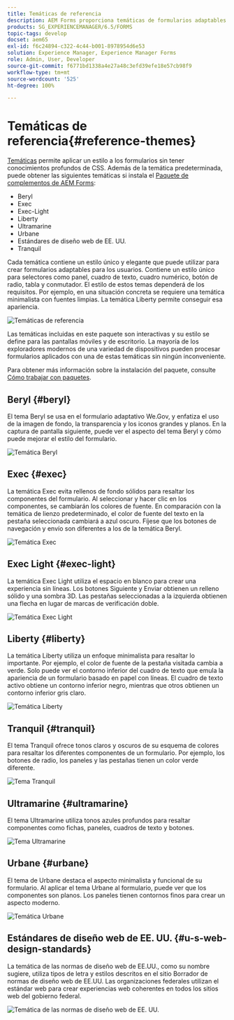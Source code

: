 ```yaml
---
title: Temáticas de referencia
description: AEM Forms proporciona temáticas de formularios adaptables que puede obtener de la Distribución de software y utilizar para aplicar estilo a un formulario.
products: SG_EXPERIENCEMANAGER/6.5/FORMS
topic-tags: develop
docset: aem65
exl-id: f6c24894-c322-4c44-b001-8978954d6e53
solution: Experience Manager, Experience Manager Forms
role: Admin, User, Developer
source-git-commit: f6771bd1338a4e27a48c3efd39efe18e57cb98f9
workflow-type: tm+mt
source-wordcount: '525'
ht-degree: 100%

---
```


# Temáticas de referencia{#reference-themes}

[Temáticas](../../forms/using/themes.md) permite aplicar un estilo a los formularios sin tener conocimientos profundos de CSS. Además de la temática predeterminada, puede obtener las siguientes temáticas si instala el [Paquete de complementos de AEM Forms](https://experienceleague.adobe.com/docs/experience-manager-release-information/aem-release-updates/forms-updates/aem-forms-releases.html?lang=es):

* Beryl
* Exec
* Exec-Light
* Liberty
* Ultramarine
* Urbane
* Estándares de diseño web de EE. UU.
* Tranquil

Cada temática contiene un estilo único y elegante que puede utilizar para crear formularios adaptables para los usuarios. Contiene un estilo único para selectores como panel, cuadro de texto, cuadro numérico, botón de radio, tabla y conmutador. El estilo de estos temas dependerá de los requisitos. Por ejemplo, en una situación concreta se requiere una temática minimalista con fuentes limpias. La temática Liberty permite conseguir esa apariencia.

![Temáticas de referencia](assets/ref-themes.png)

Las temáticas incluidas en este paquete son interactivas y su estilo se define para las pantallas móviles y de escritorio. La mayoría de los exploradores modernos de una variedad de dispositivos pueden procesar formularios aplicados con una de estas temáticas sin ningún inconveniente.

Para obtener más información sobre la instalación del paquete, consulte [Cómo trabajar con paquetes](/help/sites-administering/package-manager.md).

## Beryl {#beryl}

El tema Beryl se usa en el formulario adaptativo We.Gov, y enfatiza el uso de la imagen de fondo, la transparencia y los iconos grandes y planos. En la captura de pantalla siguiente, puede ver el aspecto del tema Beryl y cómo puede mejorar el estilo del formulario.

![Temática Beryl](assets/beryl.png)

<!--[Click to enlarge

](assets/beryl-1.png)-->

## Exec {#exec}

La temática Exec evita rellenos de fondo sólidos para resaltar los componentes del formulario. Al seleccionar y hacer clic en los componentes, se cambiarán los colores de fuente. En comparación con la temática de lienzo predeterminado, el color de fuente del texto en la pestaña seleccionada cambiará a azul oscuro. Fíjese que los botones de navegación y envío son diferentes a los de la temática Beryl.

![Temática Exec](assets/exec.png)

<!--[Click to enlarge

](assets/exec-1.png)-->

## Exec Light {#exec-light}

La temática Exec Light utiliza el espacio en blanco para crear una experiencia sin líneas. Los botones Siguiente y Enviar obtienen un relleno sólido y una sombra 3D. Las pestañas seleccionadas a la izquierda obtienen una flecha en lugar de marcas de verificación doble.

![Temática Exec Light ](assets/exec-light.png)

<!--[Click to enlarge

](assets/exec-light-1.png)-->

## Liberty {#liberty}

La temática Liberty utiliza un enfoque minimalista para resaltar lo importante. Por ejemplo, el color de fuente de la pestaña visitada cambia a verde. Solo puede ver el contorno inferior del cuadro de texto que emula la apariencia de un formulario basado en papel con líneas. El cuadro de texto activo obtiene un contorno inferior negro, mientras que otros obtienen un contorno inferior gris claro.

![Temática Liberty](assets/liberty.png)

<!--[Click to enlarge

](assets/liberty-1.png)-->

## Tranquil {#tranquil}

El tema Tranquil ofrece tonos claros y oscuros de su esquema de colores para resaltar los diferentes componentes de un formulario. Por ejemplo, los botones de radio, los paneles y las pestañas tienen un color verde diferente.

![Tema Tranquil](assets/tranquil.png)

<!--[Click to enlarge

](assets/tranquil-1.png)-->

## Ultramarine {#ultramarine}

El tema Ultramarine utiliza tonos azules profundos para resaltar componentes como fichas, paneles, cuadros de texto y botones.

![Tema Ultramarine](assets/ultramarine.png)

<!--[Click to enlarge](assets/ultramarine-1.png)-->

## Urbane {#urbane}

El tema de Urbane destaca el aspecto minimalista y funcional de su formulario. Al aplicar el tema Urbane al formulario, puede ver que los componentes son planos. Los paneles tienen contornos finos para crear un aspecto moderno.

![Temática Urbane](assets/urbane.png)

<!--[Click to enlarge

](assets/urbane-1.png)-->

## Estándares de diseño web de EE. UU. {#u-s-web-design-standards}

La temática de las normas de diseño web de EE.UU., como su nombre sugiere, utiliza tipos de letra y estilos descritos en el sitio Borrador de normas de diseño web de EE.UU. Las organizaciones federales utilizan el estándar web para crear experiencias web coherentes en todos los sitios web del gobierno federal.

![Temática de las normas de diseño web de EE. UU.](assets/us-web-standards.png)

<!--[Click to enlarge

](assets/usgov.png)-->
